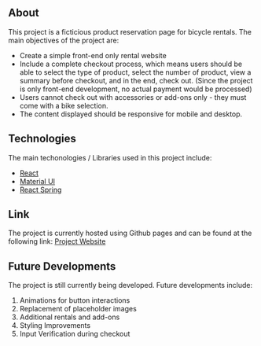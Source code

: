 
## About

This project is a ficticious product reservation page for bicycle rentals. The main objectives of the project are:
* Create a simple front-end only rental website
* Include a complete checkout process, which means users should be able to select the type of product, select the number of product, view a summary before checkout, and in the end, check out. (Since the project is only front-end development, no actual payment would be processed)
* Users cannot check out with accessories or add-ons only - they must come with a bike selection.
* The content displayed should be responsive for mobile and desktop. 

## Technologies
The main techonologies / Libraries used in this project include:
* [React](https://reactjs.org)
* [Material UI](https://material-ui.com)
* [React Spring](https://www.react-spring.io)

## Link

The project is currently hosted using Github pages and can be found at the following link:
[Project Website](https://wvazquez.github.io/bicycle-checkout/)

## Future Developments

The project is still currently being developed. Future developments include:

1. Animations for button interactions
2. Replacement of placeholder images
3. Additional rentals and add-ons
4. Styling Improvements
5. Input Verification during checkout
